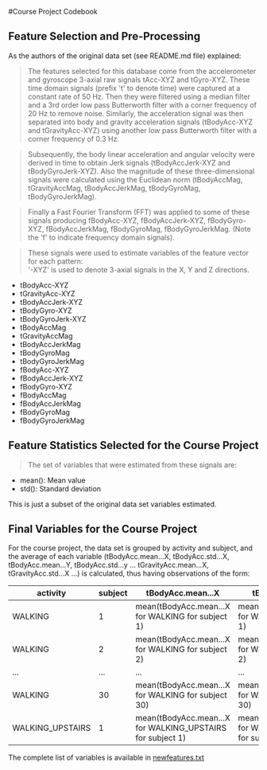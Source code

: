 #Course Project Codebook

## Feature Selection and Pre-Processing

As the authors of the original data set (see README.md file) explained:

>The features selected for this database come from the accelerometer and gyroscope 3-axial raw signals tAcc-XYZ and tGyro-XYZ. These time domain signals (prefix 't' to denote time) were captured at a constant rate of 50 Hz. Then they were filtered using a median filter and a 3rd order low pass Butterworth filter with a corner frequency of 20 Hz to remove noise. Similarly, the acceleration signal was then separated into body and gravity acceleration signals (tBodyAcc-XYZ and tGravityAcc-XYZ) using another low pass Butterworth filter with a corner frequency of 0.3 Hz.

>Subsequently, the body linear acceleration and angular velocity were derived in time to obtain Jerk signals (tBodyAccJerk-XYZ and tBodyGyroJerk-XYZ). Also the magnitude of these three-dimensional signals were calculated using the Euclidean norm (tBodyAccMag, tGravityAccMag, tBodyAccJerkMag, tBodyGyroMag, tBodyGyroJerkMag).

>Finally a Fast Fourier Transform (FFT) was applied to some of these signals producing fBodyAcc-XYZ, fBodyAccJerk-XYZ, fBodyGyro-XYZ, fBodyAccJerkMag, fBodyGyroMag, fBodyGyroJerkMag. (Note the 'f' to indicate frequency domain signals).

>These signals were used to estimate variables of the feature vector for each pattern:  
'-XYZ' is used to denote 3-axial signals in the X, Y and Z directions.

* tBodyAcc-XYZ
* tGravityAcc-XYZ
* tBodyAccJerk-XYZ
* tBodyGyro-XYZ
* tBodyGyroJerk-XYZ
* tBodyAccMag
* tGravityAccMag
* tBodyAccJerkMag
* tBodyGyroMag
* tBodyGyroJerkMag
* fBodyAcc-XYZ
* fBodyAccJerk-XYZ
* fBodyGyro-XYZ
* fBodyAccMag
* fBodyAccJerkMag
* fBodyGyroMag
* fBodyGyroJerkMag

## Feature Statistics Selected for the Course Project

>The set of variables that were estimated from these signals are:

* mean(): Mean value
* std(): Standard deviation

This is just a subset of the original data set variables estimated.

## Final Variables for the Course Project

For the course project, the data set is grouped by activity and subject, and the average of
each variable (tBodyAcc.mean...X, tBodyAcc.std...X, tBodyAcc.mean...Y, tBodyAcc.std...y ... tGravityAcc.mean...X,
tGravityAcc.std...X ...) is calculated, thus having observations of the form:

activity | subject | tBodyAcc.mean...X | tBodyAcc.std...X  | ....
---------|---------|-------------------|-------------------|-----
WALKING | 1 | mean(tBodyAcc.mean...X for WALKING for subject 1) | mean(tBodyAcc.std...X for WALKING for subject 1) | ...
WALKING | 2 | mean(tBodyAcc.mean...X for WALKING for subject 2) | mean(tBodyAcc.std...X for WALKING for subject 2) | ...  
 ...    | ... | ... | ... | ...  
WALKING | 30 | mean(tBodyAcc.mean...X for WALKING for subject 30) | mean(tBodyAcc.std...X for WALKING for subject 30) | ...  
WALKING_UPSTAIRS |1 | mean(tBodyAcc.mean...X for WALKING_UPSTAIRS for subject 1) | mean(tBodyAcc.mstd...X for WALKING_UPSTAIRS for subject 1) | ...

The complete list of variables is available in [newfeatures.txt](https://github.com/arcarrion/cleaningdata/blob/master/newfeatures.txt)
